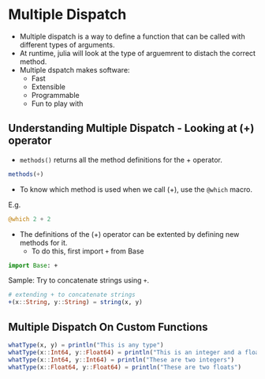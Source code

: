 # Multiple Dispatch

- Multiple dispatch is a way to define a function that can be called with different types of arguments.
- At runtime, julia will look at the type of arguemrent to distach the correct method.
- Multiple dspatch makes software:
  - Fast
  - Extensible
  - Programmable
  - Fun to play with

## Understanding Multiple Dispatch - Looking at (+) operator

- `methods()` returns all the method definitions for the + operator.

```julia
methods(+)
```

- To know which method is used when we call (+), use the `@which` macro.

E.g.

```julia
@which 2 + 2
```

- The definitions of the (+) operator can be extented by defining new methods for it.
  - To do this, first import `+` from Base

```julia
import Base: +
```

Sample: Try to concatenate strings using `+`.

```julia
# extending + to concatenate strings
+(x::String, y::String) = string(x, y)
```

## Multiple Dispatch On Custom Functions

```julia
whatType(x, y) = println("This is any type")
whatType(x::Int64, y::Float64) = println("This is an integer and a float")
whatType(x::Int64, y::Int64) = println("These are two integers")
whatType(x::Float64, y::Float64) = println("These are two floats")
```
